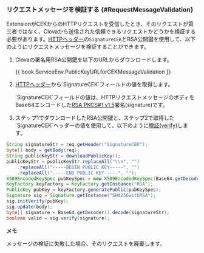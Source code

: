 ### リクエストメッセージを検証する {#RequestMessageValidation}

ExtensionがCEKからのHTTPリクエストを受信したとき、そのリクエストが第三者ではなく、Clovaから送信された信頼できるリクエストかどうかを検証する必要があります。[HTTPヘッダー](#HTTPHeader)の`SignatureCEK`とRSA公開鍵を使用して、以下のようにリクエストメッセージを検証することができます。

<ol>
  <li><p>Clovaの署名用RSA公開鍵を以下のURLからダウンロードします。</p>
<p>{{ book.ServiceEnv.PublicKeyURLforCEKMessageValidation }}</p></li>
  <li><p><a href="/CEK/References/CEK_API.html#HTTPHeader">HTTPヘッダー</a>から`SignatureCEK`フィールドの値を取得します。</p><p>`SignatureCEK`フィールドの値は、HTTPリクエストメッセージのボディをBase64エンコードした<a href="https://tools.ietf.org/html/rfc3447" target="_blank">RSA PKCS#1 v1.5</a>署名(signature)です。</p></li>
  <li>ステップ1でダウンロードしたRSA公開鍵と、ステップ2で取得した`SignatureCEK`ヘッダーの値を使用して、以下のように<a href="https://tools.ietf.org/html/rfc3447#section-5.2" target="_blank">検証(verify)</a>します。</li>
</ol>

```java
String signatureStr = req.getHeader("SignatureCEK");
byte[] body = getBody(req);
String publicKeyStr = downloadPublicKey();
publicKeyStr = publicKeyStr.replaceAll("\\n", "")
    .replaceAll("-----BEGIN PUBLIC KEY-----", "")
    .replaceAll("-----END PUBLIC KEY-----", "");
X509EncodedKeySpec pubKeySpec = new X509EncodedKeySpec(Base64.getDecoder().decode(publicKeyStr));
KeyFactory keyFactory = KeyFactory.getInstance("RSA");
PublicKey pubKey = keyFactory.generatePublic(pubKeySpec);
Signature sig = Signature.getInstance("SHA256withRSA");
sig.initVerify(pubKey);
sig.update(body);
byte[] signature = Base64.getDecoder().decode(signatureStr);
boolean valid = sig.verify(signature);
```

<div class="note">
  <p><strong>メモ</strong></p>
  <p>メッセージの検証に失敗した場合、そのリクエストを廃棄します。</p>
</div>
